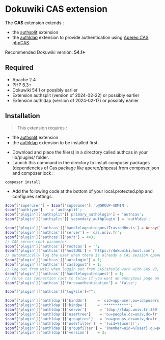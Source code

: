 # Dokuwiki CAS extension

The **CAS** extension extends :
- the [authsplit](https://www.dokuwiki.org/plugin:authsplit) extension
- the [authldap](https://www.dokuwiki.org/plugin:authldap) extension
to provide authentication using [Apereo CAS phpCAS](https://github.com/apereo/phpCAS).

Recommended Dokuwiki version: **54.1+**

## Required

- Apache 2.4
- PHP 8.3+
- Dokuwiki 54.1 or possibly earlier
- Extension authsplit (version of 2024-02-22) or possibly earlier
- Extension authldap (version of 2024-02-17) or possibly earlier

## Installation

> This extension requires :
- the [authsplit](https://www.dokuwiki.org/plugin:authsplit) extension
- the [authldap](https://www.dokuwiki.org/plugin:authldap) extension
to be installed first.

* Download and place the file(s) in a directory called authcas in your lib/plugins/ folder.
* Launch this command in the directory to install composer packages (dependencies of Cas package like apereo/phpcas) from composer.json and composer.lock :
```
composer install
```
* Add the following code at the bottom of your local.protected.php and configures settings:

```php
$conf['superuser'] = $conf['superuser'].',@GROUP-ADMIN';
$conf['authtype']    = 'authsplit';
$conf['plugin']['authsplit']['primary_authplugin'] = 'authcas';
$conf['plugin']['authsplit']['secondary_authplugin'] = 'authldap';

$conf['plugin']['authcas']['handlelogoutrequestTrustedHosts'] = Array("");
$conf['plugin']['authcas']['server'] = 'cas.univ.fr';
$conf['plugin']['authcas']['port'] = 443;
// CAS server root parameter
$conf['plugin']['authcas']['rootcas'] = '';
$conf['plugin']['authcas']['hostURL'] = 'https://dokuwiki.host.com';
// automatically log the user when there is already a CAS session opened
$conf['plugin']['authcas']['autologin'] = 1;
$conf['plugin']['authcas']['caslogout'] = 1;
// log out from wiki when loggin out from CAS(should work with CAS V3, experimental)
$conf['plugin']['authcas']['handlelogoutrequest'] = 1;
// force cas connection (set to false if you want an anonymous page on your wiki)
$conf['plugin']['authcas']['forceauthentication'] = 'false';

$conf['plugin']['authcas']['logFile']="";

$conf['plugin']['authldap']['binddn']     = 'uid=app-user,ou=ldapusers,dc=univ,dc=fr';
$conf['plugin']['authldap']['bindpw']     = '***********';
$conf['plugin']['authldap']['server']      = 'ldap://ldap.univ.fr:389'; #instead of the above two settings
$conf['plugin']['authldap']['usertree']    = 'ou=people,dc=univ,dc=fr';
$conf['plugin']['authldap']['grouptree']   = 'ou=groups,dc=univ,dc=fr';
$conf['plugin']['authldap']['userfilter']  = '(uid=%{user})';
$conf['plugin']['authldap']['groupfilter'] = '(member=uid=%{user},ou=people,dc=univ,dc=fr)';
$conf['plugin']['authldap']['version']    = 3;
```
